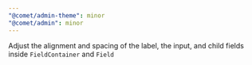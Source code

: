 ```yaml
---
"@comet/admin-theme": minor
"@comet/admin": minor
---
```


Adjust the alignment and spacing of the label, the input, and child fields inside `FieldContainer` and `Field`
